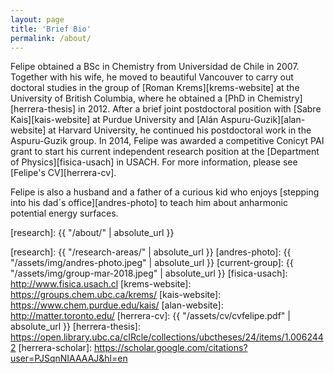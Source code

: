 ```yaml
---
layout: page
title: 'Brief Bio'
permalink: /about/
---
```


Felipe obtained a BSc in Chemistry from Universidad de Chile in 2007. Together with his wife, he moved to beautiful Vancouver to carry out doctoral studies in the group of [Roman Krems][krems-website] at the University of British Columbia, where he obtained a [PhD in Chemistry][herrera-thesis] in 2012. After a brief joint postdoctoral position with [Sabre Kais][kais-website] at Purdue University and [Alán Aspuru-Guzik][alan-website] at Harvard University, he continued his postdoctoral work in the Aspuru-Guzik group. In 2014, Felipe was awarded a competitive Conicyt PAI grant to start his current independent research position at the [Department of Physics][fisica-usach] in USACH. For more information, please see [Felipe's CV][herrera-cv].

Felipe is also a husband and a father of a curious kid who enjoys [stepping into his dad´s office][andres-photo] to teach him about anharmonic potential energy surfaces.

[research]: {{ "/about/" | absolute_url }}

[research]: {{ "/research-areas/" | absolute_url }}
[andres-photo]: {{ "/assets/img/andres-photo.jpeg" | absolute_url }}
[current-group]: {{ "/assets/img/group-mar-2018.jpeg" | absolute_url }}
[fisica-usach]: http://www.fisica.usach.cl
[krems-website]: https://groups.chem.ubc.ca/krems/ 
[kais-website]: https://www.chem.purdue.edu/kais/
[alan-website]: http://matter.toronto.edu/
[herrera-cv]: {{ "/assets/cv/cvfelipe.pdf" | absolute_url }}
[herrera-thesis]: https://open.library.ubc.ca/cIRcle/collections/ubctheses/24/items/1.0062442
[herrera-scholar]: https://scholar.google.com/citations?user=PJSqnNIAAAAJ&hl=en
